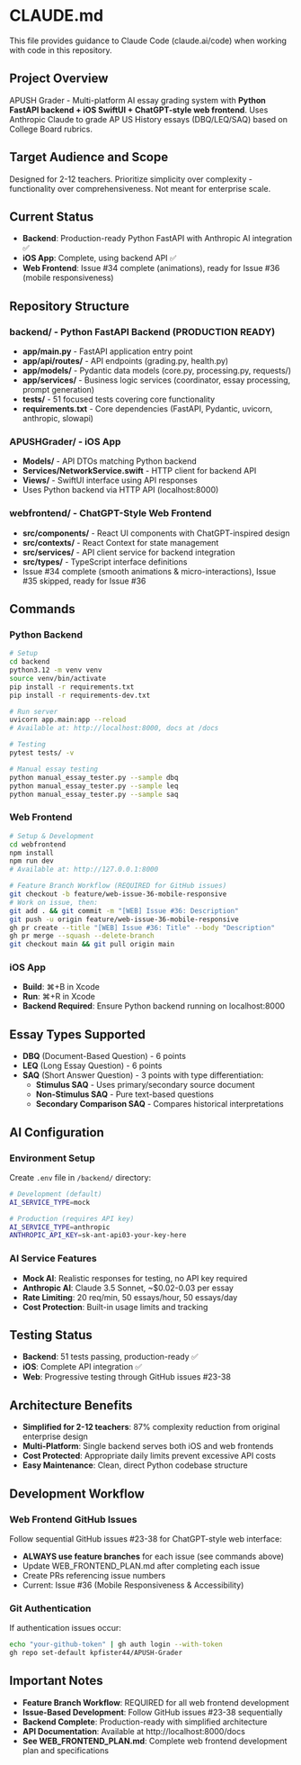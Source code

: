 # CLAUDE.md

This file provides guidance to Claude Code (claude.ai/code) when working with code in this repository.

## Project Overview
APUSH Grader - Multi-platform AI essay grading system with **Python FastAPI backend + iOS SwiftUI + ChatGPT-style web frontend**. Uses Anthropic Claude to grade AP US History essays (DBQ/LEQ/SAQ) based on College Board rubrics.

## Target Audience and Scope
Designed for 2-12 teachers. Prioritize simplicity over complexity - functionality over comprehensiveness. Not meant for enterprise scale.

## Current Status
- **Backend**: Production-ready Python FastAPI with Anthropic AI integration ✅
- **iOS App**: Complete, using backend API ✅
- **Web Frontend**: Issue #34 complete (animations), ready for Issue #36 (mobile responsiveness)

## Repository Structure

### **backend/** - Python FastAPI Backend (PRODUCTION READY)
- **app/main.py** - FastAPI application entry point
- **app/api/routes/** - API endpoints (grading.py, health.py)
- **app/models/** - Pydantic data models (core.py, processing.py, requests/)  
- **app/services/** - Business logic services (coordinator, essay processing, prompt generation)
- **tests/** - 51 focused tests covering core functionality
- **requirements.txt** - Core dependencies (FastAPI, Pydantic, uvicorn, anthropic, slowapi)

### **APUSHGrader/** - iOS App
- **Models/** - API DTOs matching Python backend
- **Services/NetworkService.swift** - HTTP client for backend API
- **Views/** - SwiftUI interface using API responses
- Uses Python backend via HTTP API (localhost:8000)

### **webfrontend/** - ChatGPT-Style Web Frontend
- **src/components/** - React UI components with ChatGPT-inspired design
- **src/contexts/** - React Context for state management  
- **src/services/** - API client service for backend integration
- **src/types/** - TypeScript interface definitions
- Issue #34 complete (smooth animations & micro-interactions), Issue #35 skipped, ready for Issue #36

## Commands

### **Python Backend**
```bash
# Setup
cd backend
python3.12 -m venv venv
source venv/bin/activate
pip install -r requirements.txt
pip install -r requirements-dev.txt

# Run server
uvicorn app.main:app --reload
# Available at: http://localhost:8000, docs at /docs

# Testing
pytest tests/ -v

# Manual essay testing
python manual_essay_tester.py --sample dbq
python manual_essay_tester.py --sample leq  
python manual_essay_tester.py --sample saq
```

### **Web Frontend**
```bash
# Setup & Development
cd webfrontend
npm install
npm run dev
# Available at: http://127.0.0.1:8000

# Feature Branch Workflow (REQUIRED for GitHub issues)
git checkout -b feature/web-issue-36-mobile-responsive
# Work on issue, then:
git add . && git commit -m "[WEB] Issue #36: Description"
git push -u origin feature/web-issue-36-mobile-responsive
gh pr create --title "[WEB] Issue #36: Title" --body "Description"
gh pr merge --squash --delete-branch
git checkout main && git pull origin main
```

### **iOS App**
- **Build**: ⌘+B in Xcode
- **Run**: ⌘+R in Xcode  
- **Backend Required**: Ensure Python backend running on localhost:8000

## Essay Types Supported
- **DBQ** (Document-Based Question) - 6 points
- **LEQ** (Long Essay Question) - 6 points  
- **SAQ** (Short Answer Question) - 3 points with type differentiation:
  - **Stimulus SAQ** - Uses primary/secondary source document
  - **Non-Stimulus SAQ** - Pure text-based questions  
  - **Secondary Comparison SAQ** - Compares historical interpretations

## AI Configuration

### **Environment Setup**
Create `.env` file in `/backend/` directory:
```bash
# Development (default)
AI_SERVICE_TYPE=mock

# Production (requires API key)
AI_SERVICE_TYPE=anthropic
ANTHROPIC_API_KEY=sk-ant-api03-your-key-here
```

### **AI Service Features**
- **Mock AI**: Realistic responses for testing, no API key required
- **Anthropic AI**: Claude 3.5 Sonnet, ~$0.02-0.03 per essay
- **Rate Limiting**: 20 req/min, 50 essays/hour, 50 essays/day
- **Cost Protection**: Built-in usage limits and tracking

## Testing Status
- **Backend**: 51 tests passing, production-ready ✅
- **iOS**: Complete API integration ✅
- **Web**: Progressive testing through GitHub issues #23-38

## Architecture Benefits
- **Simplified for 2-12 teachers**: 87% complexity reduction from original enterprise design
- **Multi-Platform**: Single backend serves both iOS and web frontends
- **Cost Protected**: Appropriate daily limits prevent excessive API costs
- **Easy Maintenance**: Clean, direct Python codebase structure

## Development Workflow

### **Web Frontend GitHub Issues**
Follow sequential GitHub issues #23-38 for ChatGPT-style web interface:
- **ALWAYS use feature branches** for each issue (see commands above)
- Update WEB_FRONTEND_PLAN.md after completing each issue
- Create PRs referencing issue numbers
- Current: Issue #36 (Mobile Responsiveness & Accessibility)

### **Git Authentication**
If authentication issues occur:
```bash
echo "your-github-token" | gh auth login --with-token
gh repo set-default kpfister44/APUSH-Grader
```

## Important Notes
- **Feature Branch Workflow**: REQUIRED for all web frontend development
- **Issue-Based Development**: Follow GitHub issues #23-38 sequentially
- **Backend Complete**: Production-ready with simplified architecture
- **API Documentation**: Available at http://localhost:8000/docs
- **See WEB_FRONTEND_PLAN.md**: Complete web frontend development plan and specifications